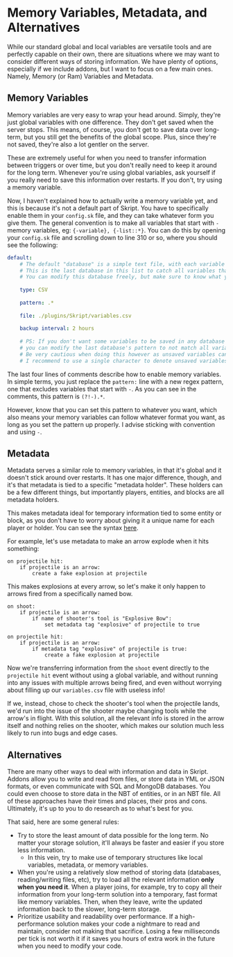 # Memory Variables, Metadata, and Alternatives

While our standard global and local variables are versatile tools and are perfectly capable on their own, there are situations where we may want to consider different ways of storing information. We have plenty of options, especially if we include addons, but I want to focus on a few main ones. Namely, Memory (or Ram) Variables and Metadata.

## Memory Variables

Memory variables are very easy to wrap your head around. Simply, they're just global variables with one difference. They don't get saved when the server stops. This means, of course, you don't get to save data over long-term, but you still get the benefits of the global scope. Plus, since they're not saved, they're also a lot gentler on the server.

These are extremely useful for when you need to transfer information between triggers or over time, but you don't really need to keep it around for the long term. Whenever you're using global variables, ask yourself if you really need to save this information over restarts. If you don't, try using a memory variable.

Now, I haven't explained how to actually write a memory variable yet, and this is because it's not a default part of Skript. You have to specifically enable them in your `config.sk` file, and they can take whatever form you give them. The general convention is to make all variables that start with `-` memory variables, eg: `{-variable}, {-list::*}`. You can do this by opening your `config.sk` file and scrolling down to line 310 or so, where you should see the following:

```yaml
default:
	# The default "database" is a simple text file, with each variable on a separate line and the variable's name, type, and value separated by commas.
	# This is the last database in this list to catch all variables that have not been saved anywhere else.
	# You can modify this database freely, but make sure to know what you're doing if you don't want to loose any variables.
	
	type: CSV
	
	pattern: .*
	
	file: ./plugins/Skript/variables.csv
	
	backup interval: 2 hours
	
	# PS: If you don't want some variables to be saved in any database (e.g. variables that contain an %entity% which usually despawn when the server is shut down)
	# you can modify the last database's pattern to not match all variables, e.g. use '(?!x_).*' to match all variables that don't start with 'x_'.
	# Be very cautious when doing this however as unsaved variables cannot be recovered after the server has been stopped.
	# I recommend to use a single character to denote unsaved variables (similar to local variables' '_'), e.g. '-', in which case the last database's pattern should be '(?!-).*'.
```

The last four lines of comments describe how to enable memory variables. In simple terms, you just replace the `pattern:` line with a new regex pattern, one that excludes variables that start with `-`. As you can see in the comments, this pattern is  `(?!-).*`.&#x20;

However, know that you can set this pattern to whatever you want, which also means your memory variables can follow whatever format you want, as long as you set the pattern up properly. I advise sticking with convention and using `-`.

## Metadata

Metadata serves a similar role to memory variables, in that it's global and it doesn't stick around over restarts. It has one major difference, though, and it's that metadata is tied to a specific "metadata holder". These holders can be a few different things, but importantly players, entities, and blocks are all metadata holders.

This makes metadata ideal for temporary information tied to some entity or block, as you don't have to worry about giving it a unique name for each player or holder. You can see the syntax [here](https://docs.skriptlang.org/expressions.html#ExprMetadata).

For example, let's use metadata to make an arrow explode when it hits something:

```applescript
on projectile hit:
    if projectile is an arrow:
        create a fake explosion at projectile    
```

This makes explosions at every arrow, so let's make it only happen to arrows fired from a specifically named bow.

```applescript
on shoot:
    if projectile is an arrow:
        if name of shooter's tool is "Explosive Bow":
            set metadata tag "explosive" of projectile to true

on projectile hit:
    if projectile is an arrow:
        if metadata tag "explosive" of projectile is true:
            create a fake explosion at projectile  
```

Now we're transferring information from the `shoot` event directly to the `projectile hit` event without using a global variable, and without running into any issues with multiple arrows being fired, and even without worrying about filling up our `variables.csv` file with useless info!

If we, instead, chose to check the shooter's tool when the projectile lands, we'd run into the issue of the shooter maybe changing tools while the arrow's in flight. With this solution, all the relevant info is stored in the arrow itself and nothing relies on the shooter, which makes our solution much less likely to run into bugs and edge cases.

## Alternatives

There are many other ways to deal with information and data in Skript. Addons allow you to write and read from files, or store data in YML or JSON formats, or even communicate with SQL and MongoDB databases. You could even choose to store data in the NBT of entities, or in an NBT file. All of these approaches have their times and places, their pros and cons. Ultimately, it's up to you to do research as to what's best for you.

That said, here are some general rules:

* Try to store the least amount of data possible for the long term. No matter your storage solution, it'll always be faster and easier if you store less information.
  * In this vein, try to make use of temporary structures like local variables, metadata, or memory variables.&#x20;
* When you're using a relatively slow method of storing data (databases, reading/writing files, etc), try to load all the relevant information **only when you need it**. When a player joins, for example, try to copy all their information from your long-term solution into a temporary, fast format like memory variables. Then, when they leave, write the updated information back to the slower, long-term storage.
* Prioritize usability and readability over performance. If a high-performance solution makes your code a nightmare to read and maintain, consider not making that sacrifice. Losing a few milliseconds per tick is not worth it if it saves you hours of extra work in the future when you need to modify your code.
